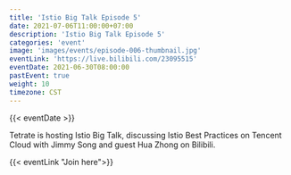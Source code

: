 ```yaml
---
title: 'Istio Big Talk Episode 5'
date: 2021-07-06T11:00:00+07:00
description: 'Istio Big Talk Episode 5'
categories: 'event'
image: 'images/events/episode-006-thumbnail.jpg'
eventLink: 'https://live.bilibili.com/23095515'
eventDate: 2021-06-30T08:00:00
pastEvent: true
weight: 10
timezone: CST
---
```


{{< eventDate >}}

Tetrate is hosting Istio Big Talk, discussing Istio Best Practices on Tencent Cloud with Jimmy Song and guest Hua Zhong on Bilibili.

{{< eventLink "Join here">}}